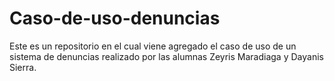 # Caso-de-uso-denuncias
Este es un repositorio en el cual viene agregado el caso de uso de un sistema de denuncias realizado por las alumnas Zeyris Maradiaga y Dayanis Sierra.
